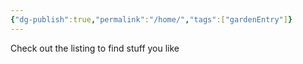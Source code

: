 ```yaml
---
{"dg-publish":true,"permalink":"/home/","tags":["gardenEntry"]}
---
```



Check out the listing to find stuff you like